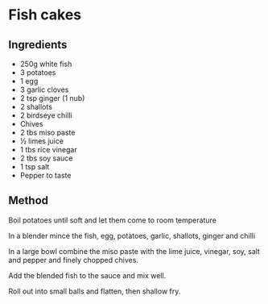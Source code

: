 # Fish cakes

## Ingredients

* 250g white fish
* 3 potatoes
* 1 egg
* 3 garlic cloves
* 2 tsp ginger (1 nub)
* 2 shallots
* 2 birdseye chilli
* Chives
* 2 tbs miso paste
* ½ limes juice
* 1 tbs rice vinegar
* 2 tbs soy sauce
* 1 tsp salt
* Pepper to taste

## Method

Boil potatoes until soft and let them come to room temperature

In a blender mince the fish, egg, potatoes, garlic, shallots, ginger and chilli

In a large bowl combine the miso paste with the lime juice, vinegar, soy, salt and pepper and finely chopped chives.

Add the blended fish to the sauce and mix well.

Roll out into small balls and flatten, then shallow fry.
